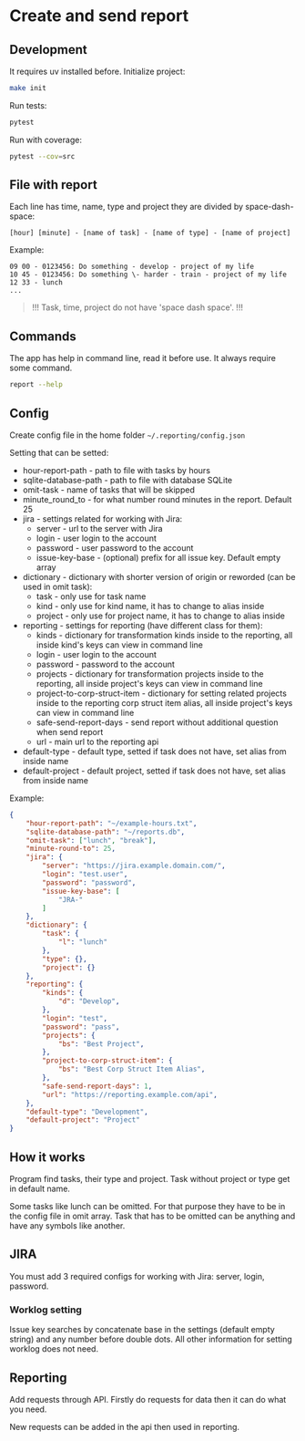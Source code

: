 # Create and send report

## Development

It requires uv installed before.
Initialize project:

```bash
make init
```

Run tests:

```bash
pytest
```

Run with coverage:

```bash
pytest --cov=src
```

## File with report

Each line has time, name, type and project they are divided by space-dash-space:

```plain
[hour] [minute] - [name of task] - [name of type] - [name of project]
```

Example:

```plain
09 00 - 0123456: Do something - develop - project of my life
10 45 - 0123456: Do something \- harder - train - project of my life
12 33 - lunch
...
```

> !!! Task, time, project do not have 'space dash space'. !!!

## Commands

The app has help in command line, read it before use. It always require some command.

```bash
report --help
```

## Config

Create config file in the home folder `~/.reporting/config.json`

Setting that can be setted:

- hour-report-path - path to file with tasks by hours
- sqlite-database-path - path to file with database SQLite
- omit-task - name of tasks that will be skipped
- minute_round_to - for what number round minutes in the report. Default 25
- jira - settings related for working with Jira:
  - server - url to the server with Jira
  - login - user login to the account
  - password - user password to the account
  - issue-key-base - (optional) prefix for all issue key. Default empty array
- dictionary - dictionary with shorter version of origin or reworded (can be used in omit task):
  - task - only use for task name
  - kind - only use for kind name, it has to change to alias inside
  - project - only use for project name, it has to change to alias inside
- reporting - settings for reporting (have different class for them):
  - kinds - dictionary for transformation kinds inside to the reporting, all inside kind's keys can view in command line
  - login - user login to the account
  - password - password to the account
  - projects - dictionary for transformation projects inside to the reporting, all inside project's keys can view in command line
  - project-to-corp-struct-item - dictionary for setting related projects inside to the reporting corp struct item alias, all inside project's keys can view in command line
  - safe-send-report-days - send report without additional question when send report
  - url - main url to the reporting api
- default-type - default type, setted if task does not have, set alias from inside name
- default-project - default project, setted if task does not have, set alias from inside name

Example:

```json
{
    "hour-report-path": "~/example-hours.txt",
    "sqlite-database-path": "~/reports.db",
    "omit-task": ["lunch", "break"],
    "minute-round-to": 25,
    "jira": {
        "server": "https://jira.example.domain.com/",
        "login": "test.user",
        "password": "password",
        "issue-key-base": [
            "JRA-"
        ]
    },
    "dictionary": {
        "task": {
            "l": "lunch"
        },
        "type": {},
        "project": {}
    },
    "reporting": {
        "kinds": {
            "d": "Develop",
        },
        "login": "test",
        "password": "pass",
        "projects": {
            "bs": "Best Project",
        },
        "project-to-corp-struct-item": {
            "bs": "Best Corp Struct Item Alias",
        },
        "safe-send-report-days": 1,
        "url": "https://reporting.example.com/api",
    },
    "default-type": "Development",
    "default-project": "Project"
}
```

## How it works

Program find tasks, their type and project. Task without project or type get in default name.

Some tasks like lunch can be omitted. For that purpose they have to be in the config file in omit array.
Task that has to be omitted can be anything and have any symbols like another.

## JIRA

You must add 3 required configs for working with Jira: server, login, password.

### Worklog setting

Issue key searches by concatenate base in the settings (default empty string) and any number before double dots. All other information for setting worklog does not need.

## Reporting

Add requests through API.
Firstly do requests for data then it can do what you need.

New requests can be added in the api then used in reporting.
